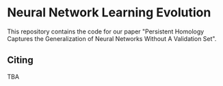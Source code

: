 # Neural Network Learning Evolution
This repository contains the code for our paper "Persistent Homology Captures the Generalization of Neural Networks Without A Validation Set".

## Citing
TBA
